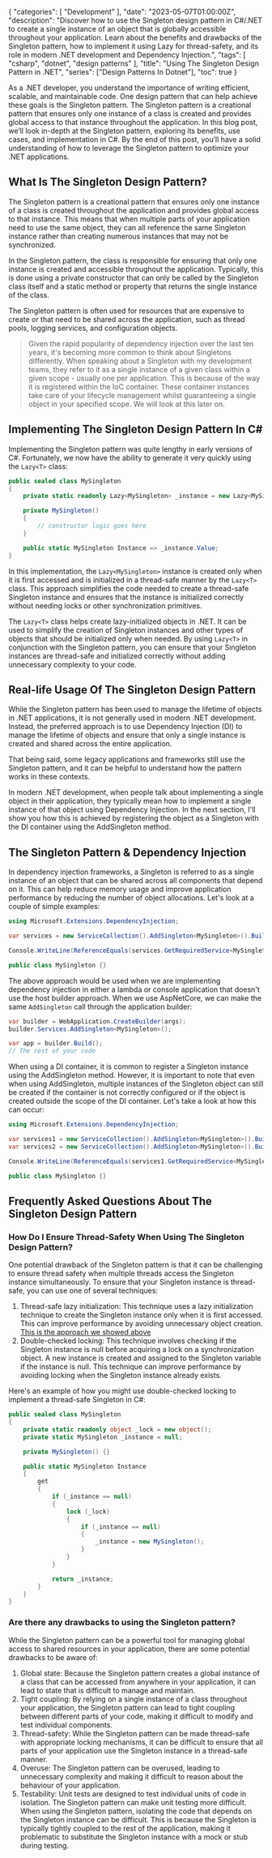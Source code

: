 {
    "categories": [ "Development" ],
    "date": "2023-05-07T01:00:00Z",
    "description": "Discover how to use the Singleton design pattern in C#/.NET to create a single instance of an object that is globally accessible throughout your application. Learn about the benefits and drawbacks of the Singleton pattern, how to implement it using Lazy<T> for thread-safety, and its role in modern .NET development and Dependency Injection.",
    "tags": [ "csharp", "dotnet", "design patterns" ],
    "title": "Using The Singleton Design Pattern in .NET",
    "series": ["Design Patterns In Dotnet"],
    "toc": true
}

As a .NET developer, you understand the importance of writing efficient, scalable, and maintainable code. One design pattern that can help achieve these goals is the Singleton pattern. The Singleton pattern is a creational pattern that ensures only one instance of a class is created and provides global access to that instance throughout the application. In this blog post, we’ll look in-depth at the Singleton pattern, exploring its benefits, use cases, and implementation in C#. By the end of this post, you’ll have a solid understanding of how to leverage the Singleton pattern to optimize your .NET applications.

<!-- more -->

## What Is The Singleton Design Pattern?

The Singleton pattern is a creational pattern that ensures only one instance of a class is created throughout the application and provides global access to that instance. This means that when multiple parts of your application need to use the same object, they can all reference the same Singleton instance rather than creating numerous instances that may not be synchronized.

In the Singleton pattern, the class is responsible for ensuring that only one instance is created and accessible throughout the application. Typically, this is done using a private constructor that can only be called by the Singleton class itself and a static method or property that returns the single instance of the class.

The Singleton pattern is often used for resources that are expensive to create or that need to be shared across the application, such as thread pools, logging services, and configuration objects.

> Given the rapid popularity of dependency injection over the last ten years, it's becoming more common to think about Singletons differently. When speaking about a Singleton with my development teams, they refer to it as a single instance of a given class within a given scope - usually one per application.
This is because of the way it is registered within the IoC container. These container instances take care of your lifecycle management whilst guaranteeing a single object in your specified scope. We will look at this later on.

## Implementing The Singleton Design Pattern In C\#

Implementing the Singleton pattern was quite lengthy in early versions of C#. Fortunately, we now have the ability to generate it very quickly using the `Lazy<T>` class:

```csharp
public sealed class MySingleton
{
    private static readonly Lazy<MySingleton> _instance = new Lazy<MySingleton>(() => new MySingleton());

    private MySingleton()
    {
        // constructor logic goes here
    }

    public static MySingleton Instance => _instance.Value;
}
```

In this implementation, the `Lazy<MySingleton>` instance is created only when it is first accessed and is initialized in a thread-safe manner by the `Lazy<T>` class. This approach simplifies the code needed to create a thread-safe Singleton instance and ensures that the instance is initialized correctly without needing locks or other synchronization primitives.

The `Lazy<T>` class helps create lazy-initialized objects in .NET. It can be used to simplify the creation of Singleton instances and other types of objects that should be initialized only when needed. By using `Lazy<T>` in conjunction with the Singleton pattern, you can ensure that your Singleton instances are thread-safe and initialized correctly without adding unnecessary complexity to your code.

## Real-life Usage Of The Singleton Design Pattern

While the Singleton pattern has been used to manage the lifetime of objects in .NET applications, it is not generally used in modern .NET development. Instead, the preferred approach is to use Dependency Injection (DI) to manage the lifetime of objects and ensure that only a single instance is created and shared across the entire application.

That being said, some legacy applications and frameworks still use the Singleton pattern, and it can be helpful to understand how the pattern works in these contexts.

In modern .NET development, when people talk about implementing a single object in their application, they typically mean how to implement a single instance of that object using Dependency Injection. In the next section, I'll show you how this is achieved by registering the object as a Singleton with the DI container using the AddSingleton method.

## The Singleton Pattern & Dependency Injection

In dependency injection frameworks, a Singleton is referred to as a single instance of an object that can be shared across all components that depend on it. This can help reduce memory usage and improve application performance by reducing the number of object allocations. Let's look at a couple of simple examples:

```csharp
using Microsoft.Extensions.DependencyInjection;

var services = new ServiceCollection().AddSingleton<MySingleton>().BuildServiceProvider();

Console.WriteLine(ReferenceEquals(services.GetRequiredService<MySingleton>(), services.GetRequiredService<MySingleton>())); // Prints true

public class MySingleton {}
```

The above approach would be used when we are implementing dependency injection in either a lambda or console application that doesn't use the host builder approach. When we use AspNetCore, we can make the same `AddSingleton` call through the application builder:

```csharp
var builder = WebApplication.CreateBuilder(args);
builder.Services.AddSingleton<MySingleton>();

var app = builder.Build();
// The rest of your code
```

When using a DI container, it is common to register a Singleton instance using the AddSingleton method. However, it is important to note that even when using AddSingleton, multiple instances of the Singleton object can still be created if the container is not correctly configured or if the object is created outside the scope of the DI container. Let's take a look at how this can occur:

```csharp
using Microsoft.Extensions.DependencyInjection;

var services1 = new ServiceCollection().AddSingleton<MySingleton>().BuildServiceProvider();
var services2 = new ServiceCollection().AddSingleton<MySingleton>().BuildServiceProvider();

Console.WriteLine(ReferenceEquals(services1.GetRequiredService<MySingleton>(), services2.GetRequiredService<MySingleton>())); // Prints false

public class MySingleton {}
```

## Frequently Asked Questions About The Singleton Design Pattern

### How Do I Ensure Thread-Safety When Using The Singleton Design Pattern?

One potential drawback of the Singleton pattern is that it can be challenging to ensure thread safety when multiple threads access the Singleton instance simultaneously. To ensure that your Singleton instance is thread-safe, you can use one of several techniques:

1. Thread-safe lazy initialization: This technique uses a lazy initialization technique to create the Singleton instance only when it is first accessed. This can improve performance by avoiding unnecessary object creation. [This is the approach we showed above](#implementing-the-singleton-design-pattern-in-c)
1. Double-checked locking: This technique involves checking if the Singleton instance is null before acquiring a lock on a synchronization object. A new instance is created and assigned to the Singleton variable if the instance is null. This technique can improve performance by avoiding locking when the Singleton instance already exists.

Here's an example of how you might use double-checked locking to implement a thread-safe Singleton in C#:

```csharp
public sealed class MySingleton
{
    private static readonly object _lock = new object();
    private static MySingleton _instance = null;

    private MySingleton() {}

    public static MySingleton Instance
    {
        get
        {
            if (_instance == null)
            {
                lock (_lock)
                {
                    if (_instance == null)
                    {
                        _instance = new MySingleton();
                    }
                }
            }

            return _instance;
        }
    }
}
```

### Are there any drawbacks to using the Singleton pattern?

While the Singleton pattern can be a powerful tool for managing global access to shared resources in your application, there are some potential drawbacks to be aware of:

1. Global state: Because the Singleton pattern creates a global instance of a class that can be accessed from anywhere in your application, it can lead to state that is difficult to manage and maintain.
1. Tight coupling: By relying on a single instance of a class throughout your application, the Singleton pattern can lead to tight coupling between different parts of your code, making it difficult to modify and test individual components.
1. Thread-safety: While the Singleton pattern can be made thread-safe with appropriate locking mechanisms, it can be difficult to ensure that all parts of your application use the Singleton instance in a thread-safe manner.
1. Overuse: The Singleton pattern can be overused, leading to unnecessary complexity and making it difficult to reason about the behaviour of your application.
1. Testability: Unit tests are designed to test individual units of code in isolation. The Singleton pattern can make unit testing more difficult. When using the Singleton pattern, isolating the code that depends on the Singleton instance can be difficult. This is because the Singleton is typically tightly coupled to the rest of the application, making it problematic to substitute the Singleton instance with a mock or stub during testing.